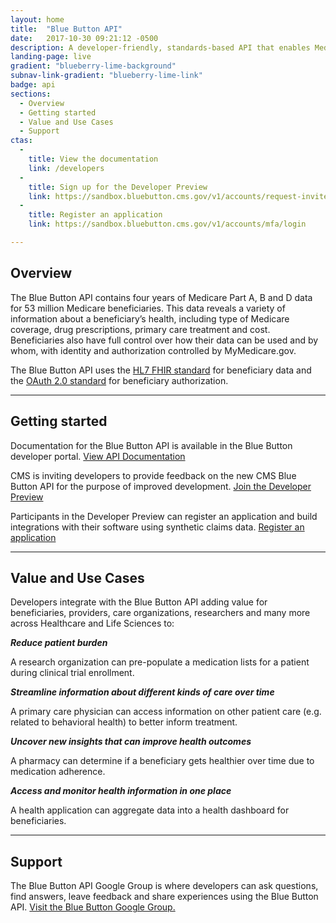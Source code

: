 ```yaml
---
layout: home
title:  "Blue Button API"
date:   2017-10-30 09:21:12 -0500
description: A developer-friendly, standards-based API that enables Medicare beneficiaries to connect their claims data to applications, services and research programs they trust.
landing-page: live
gradient: "blueberry-lime-background"
subnav-link-gradient: "blueberry-lime-link"
badge: api
sections:
  - Overview
  - Getting started
  - Value and Use Cases
  - Support
ctas:
  -
    title: View the documentation
    link: /developers
  -
    title: Sign up for the Developer Preview
    link: https://sandbox.bluebutton.cms.gov/v1/accounts/request-invite
  -
    title: Register an application
    link: https://sandbox.bluebutton.cms.gov/v1/accounts/mfa/login

---
```


## Overview

The Blue Button API contains four years of Medicare Part A, B and D data for 53 million Medicare beneficiaries.
This data reveals a variety of information about a beneficiary’s health, including type of Medicare coverage, drug prescriptions, primary care treatment and cost. Beneficiaries also have full control over how their data can be used and by whom, with identity and authorization controlled by MyMedicare.gov.

The Blue Button API uses the [HL7 FHIR standard](https://www.hl7.org/fhir/) for beneficiary data and the [OAuth 2.0 standard](https://oauth.net/2/) for beneficiary authorization.

---

## Getting started

Documentation for the Blue Button API is available in the Blue Button developer portal. [View API Documentation](https://cmsgov.github.io/bluebutton-developer-help/)

CMS is inviting developers to provide feedback on the new CMS Blue Button API for the purpose of improved development. [Join the Developer Preview](https://sandbox.bluebutton.cms.gov/v1/accounts/request-invite)

Participants in the Developer Preview can register an application and build integrations with their software using synthetic claims data. [Register an application](https://sandbox.bluebutton.cms.gov/v1/accounts/mfa/login)

---

## Value and Use Cases

Developers integrate with the Blue Button API adding value for beneficiaries, providers, care organizations, researchers and many more across Healthcare and Life Sciences to:

**_Reduce patient burden_**

A research organization can pre-populate a medication lists for a patient during clinical trial enrollment.

**_Streamline information about different kinds of care over time_**

A primary care physician can access information on other patient care (e.g. related to behavioral health) to better inform treatment.

**_Uncover new insights that can improve health outcomes_**

A pharmacy can determine if a beneficiary gets healthier over time due to medication adherence.

**_Access and monitor health information in one place_**

A health application can aggregate data into a health dashboard for beneficiaries.

---

## Support

The Blue Button API Google Group is where developers can ask questions, find answers, leave feedback and share experiences using the Blue Button API. [Visit the Blue Button Google Group.](https://groups.google.com/forum/#!forum/developer-group-for-cms-blue-button-api)

